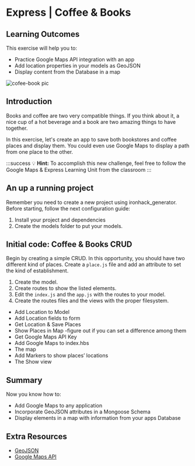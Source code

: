# Express | Coffee & Books

## Learning Outcomes

This exercise will help you to:
- Practice Google Maps API integration with an app
- Add location properties in your models as GeoJSON
- Display content from the Database in a map

![cofee-book pic](https://s3-eu-west-1.amazonaws.com/ih-materials/uploads/upload_141038aa0f5ce10c722722400bfdc6d5.jpg)



## Introduction

Books and coffee are two very compatible things. If you think about it, a nice cup of a hot beverage and a book are two  amazing things to have together.

In this exercise, let's create an app to save both bookstores and coffee places and display them. You could even use Google Maps to display a path from one place to the other.

:::success
:bulb: **Hint:** To accomplish this new challenge, feel free to follow the Google Maps & Express Learning Unit from the classroom
:::

## An up a running project

Remember you need to create a new project using ironhack_generator. Before starting, follow the next configuration guide:

1) Install your project and dependencies
2) Create the models folder to put your models.

## Initial code: Coffee & Books CRUD

Begin by creating a simple CRUD. In this opportunity, you should have two different kind of places. Create a `place.js` file and add an attribute to set the kind of establishment.

1) Create the model.
2) Create routes to show the listed elements.
3) Edit the `index.js` and the `app.js` with the routes to your model.
4) Create the routes files and the views with the proper filesystem.


- Add Location to Model
- Add Location fields to form
- Get Location & Save Places
- Show Places in Map -figure out if you can set a difference among them
- Get Google Maps API Key
- Add Google Maps to index.hbs
- The map
- Add Markers to show places’ locations
- The Show view

## Summary
Now you know how to:
- Add Google Maps to any application
- Incorporate GeoJSON attributes in a Mongoose Schema
- Display elements in a map with information from your apps Database

## Extra Resources
- [GeoJSON](http://geojson.org/geojson-spec.html#introduction)
- [Google Maps API](https://developers.google.com/maps/)
